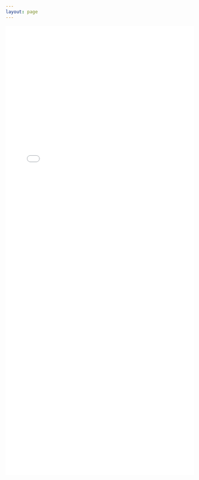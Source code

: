```yaml
---
layout: page
---
```

<!-- <iframe src="/reliablity.pdf" width="100%"  style="border: none; min-height: 900px;"></iframe> -->
<embed src="/research-life/reliablity.pdf" width="100%" height="1200px"> 
